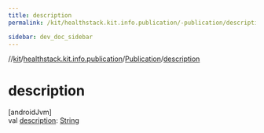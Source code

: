 ```yaml
---
title: description
permalink: /kit/healthstack.kit.info.publication/-publication/description.html

sidebar: dev_doc_sidebar
---
```

//[kit](../../../kit.html)/[healthstack.kit.info.publication](../index.html)/[Publication](index.html)/[description](description.html)



# description



[androidJvm]\
val [description](description.html): [String](https://kotlinlang.org/api/latest/jvm/stdlib/kotlin/-string/index.html)




